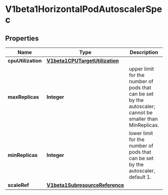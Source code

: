 
# V1beta1HorizontalPodAutoscalerSpec

## Properties
Name | Type | Description | Notes
------------ | ------------- | ------------- | -------------
**cpuUtilization** | [**V1beta1CPUTargetUtilization**](V1beta1CPUTargetUtilization.md) |  |  [optional]
**maxReplicas** | **Integer** | upper limit for the number of pods that can be set by the autoscaler; cannot be smaller than MinReplicas. | 
**minReplicas** | **Integer** | lower limit for the number of pods that can be set by the autoscaler, default 1. |  [optional]
**scaleRef** | [**V1beta1SubresourceReference**](V1beta1SubresourceReference.md) |  | 



